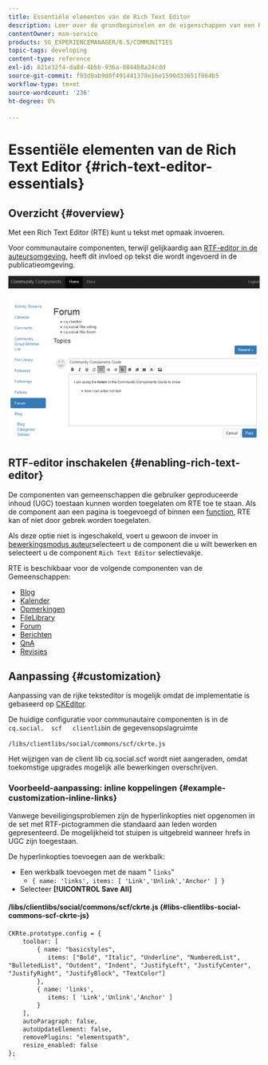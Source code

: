 ```yaml
---
title: Essentiële elementen van de Rich Text Editor
description: Leer over de grondbeginselen en de eigenschappen van een Rich Text Editor die u tekst met prijsverhoging laat ingaan.
contentOwner: msm-service
products: SG_EXPERIENCEMANAGER/6.5/COMMUNITIES
topic-tags: developing
content-type: reference
exl-id: 821e32f4-da8d-4bbb-936a-0844b8a24cdd
source-git-commit: f03d0ab9d0f491441378e16e1590d33651f064b5
workflow-type: tm+mt
source-wordcount: '236'
ht-degree: 0%

---
```


# Essentiële elementen van de Rich Text Editor {#rich-text-editor-essentials}

## Overzicht {#overview}

Met een Rich Text Editor (RTE) kunt u tekst met opmaak invoeren.

Voor communautaire componenten, terwijl gelijkaardig aan [RTF-editor in de auteursomgeving](../../help/sites-authoring/rich-text-editor.md), heeft dit invloed op tekst die wordt ingevoerd in de publicatieomgeving.

![rich-text-editor](assets/rich-text-editor.png)

## RTF-editor inschakelen {#enabling-rich-text-editor}

De componenten van gemeenschappen die gebruiker geproduceerde inhoud (UGC) toestaan kunnen worden toegelaten om RTE toe te staan. Als de component aan een pagina is toegevoegd of binnen een [function](functions.md), RTE kan of niet door gebrek worden toegelaten.

Als deze optie niet is ingeschakeld, voert u gewoon de invoer in [bewerkingsmodus auteur](sites-console.md#authoring-site-content)selecteert u de component die u wilt bewerken en selecteert u de component `Rich Text Editor` selectievakje.

RTE is beschikbaar voor de volgende componenten van de Gemeenschappen:

* [Blog](blog-feature.md)
* [Kalender](calendar.md)
* [Opmerkingen](comments.md)
* [FileLibrary](file-library.md)
* [Forum](forum.md)
* [Berichten](configure-messaging.md)
* [QnA](working-with-qna.md)
* [Revisies](reviews.md)

## Aanpassing {#customization}

Aanpassing van de rijke teksteditor is mogelijk omdat de implementatie is gebaseerd op [CKEditor](https://ckeditor.com/).

De huidige configuratie voor communautaire componenten is in de `cq.social.  scf   clientlib`in de gegevensopslagruimte

`/libs/clientlibs/social/commons/scf/ckrte.js`

Het wijzigen van de client lib cq.social.scf wordt niet aangeraden, omdat toekomstige upgrades mogelijk alle bewerkingen overschrijven.

### Voorbeeld-aanpassing: inline koppelingen {#example-customization-inline-links}

Vanwege beveiligingsproblemen zijn de hyperlinkopties niet opgenomen in de set met RTF-pictogrammen die standaard aan leden worden gepresenteerd. De mogelijkheid tot stuipen is uitgebreid wanneer hrefs in UGC zijn toegestaan.

De hyperlinkopties toevoegen aan de werkbalk:

* Een werkbalk toevoegen met de naam &quot; `links`&quot;
   * `{ name: 'links', items: [ 'Link','Unlink','Anchor' ] }`
* Selecteer **[!UICONTROL Save All]**

#### /libs/clientlibs/social/commons/scf/ckrte.js {#libs-clientlibs-social-commons-scf-ckrte-js}

```
CKRte.prototype.config = {
    toolbar: [
        { name: "basicstyles",
           items: ["Bold", "Italic", "Underline", "NumberedList", "BulletedList", "Outdent", "Indent", "JustifyLeft", "JustifyCenter", "JustifyRight", "JustifyBlock", "TextColor"]
        },
        { name: 'links',
           items: [ 'Link','Unlink','Anchor' ]
        }
    ],
    autoParagraph: false,
    autoUpdateElement: false,
    removePlugins: "elementspath",
    resize_enabled: false
};
```

